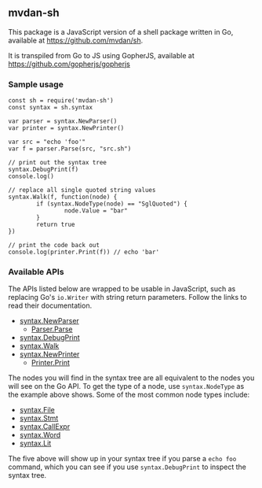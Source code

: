 ## mvdan-sh

This package is a JavaScript version of a shell package written in Go, available
at https://github.com/mvdan/sh.

It is transpiled from Go to JS using GopherJS, available at
https://github.com/gopherjs/gopherjs

### Sample usage

```
const sh = require('mvdan-sh')
const syntax = sh.syntax

var parser = syntax.NewParser()
var printer = syntax.NewPrinter()

var src = "echo 'foo'"
var f = parser.Parse(src, "src.sh")

// print out the syntax tree
syntax.DebugPrint(f)
console.log()

// replace all single quoted string values
syntax.Walk(f, function(node) {
        if (syntax.NodeType(node) == "SglQuoted") {
                node.Value = "bar"
        }
        return true
})

// print the code back out
console.log(printer.Print(f)) // echo 'bar'
```

### Available APIs

The APIs listed below are wrapped to be usable in JavaScript, such as replacing
Go's `io.Writer` with string return parameters. Follow the links to read their
documentation.

* [syntax.NewParser](https://godoc.org/mvdan.cc/sh/v2/syntax#NewParser)
  - [Parser.Parse](https://godoc.org/mvdan.cc/sh/v2/syntax#Parser.Parse)
* [syntax.DebugPrint](https://godoc.org/mvdan.cc/sh/v2/syntax#DebugPrint)
* [syntax.Walk](https://godoc.org/mvdan.cc/sh/v2/syntax#Walk)
* [syntax.NewPrinter](https://godoc.org/mvdan.cc/sh/v2/syntax#NewPrinter)
  - [Printer.Print](https://godoc.org/mvdan.cc/sh/v2/syntax#Printer.Print)

The nodes you will find in the syntax tree are all equivalent to the nodes you
will see on the Go API. To get the type of a node, use `syntax.NodeType` as the
example above shows. Some of the most common node types include:

* [syntax.File](https://godoc.org/mvdan.cc/sh/v2/syntax#File)
* [syntax.Stmt](https://godoc.org/mvdan.cc/sh/v2/syntax#Stmt)
* [syntax.CallExpr](https://godoc.org/mvdan.cc/sh/v2/syntax#CallExpr)
* [syntax.Word](https://godoc.org/mvdan.cc/sh/v2/syntax#Word)
* [syntax.Lit](https://godoc.org/mvdan.cc/sh/v2/syntax#Lit)

The five above will show up in your syntax tree if you parse a `echo foo` command, which you can see if you use `syntax.DebugPrint` to inspect the syntax tree.
